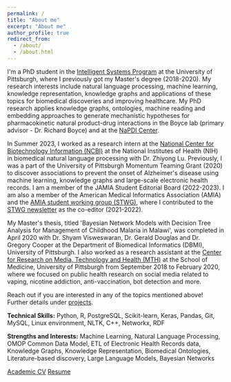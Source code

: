 ```yaml
---
permalink: /
title: "About me"
excerpt: "About me"
author_profile: true
redirect_from: 
  - /about/
  - /about.html
---
```


I'm a PhD student in the [Intelligent Systems Program](https://www.isp.pitt.edu/ "ISP") at the University of Pittsburgh, where I previously got my Master's degree (2018-2020). My research interests include natural language processing, machine learning, knowledge representation, knowledge graphs and applications of these topics for biomedical discoveries and improving healthcare. My PhD research applies knowledge graphs, ontologies, machine reading and embedding approaches to generate mechanistic hypotheses for pharmacokinetic natural product-drug interactions in the Boyce lab (primary advisor - Dr. Richard Boyce) and at the [NaPDI Center](https://napdicenter.org/). 

In Summer 2023, I worked as a research intern at the [National Center for Biotechnology Information (NCBI)](https://www.ncbi.nlm.nih.gov/research/bionlp/Research) at the National Institutes of Health (NIH) in biomedical natural language processing with Dr. Zhiyong Lu. Previously, I was a part of the University of Pittsburgh Momentum Teaming Grant (2020) to discover associations to prevent the onset of Alzheimer's disease using machine learning, knowledge graphs and large-scale electronic health records. I am a member of the JAMIA Student Editorial Board (2022-2023). I am also a member of the American Medical Informatics Association (AMIA) and the [AMIA student working group (STWG)](https://amia.org/community/working-groups/student), where I contributed to the [STWG newsletter](https://amia.org/community/working-groups/student/student-working-group-newsletter) as the co-editor (2021-2022). 

My Master's thesis, titled 'Bayesian Network Models with Decision Tree Analysis for Management of Childhood Malaria in Malawi', was completed in April 2020 with Dr. Shyam Visweswaran, Dr. Gerald Douglas and Dr. Gregory Cooper at the Department of Biomedical Informatics (DBMI), University of Pittsburgh. I also worked as a research assistant at the [Center for Research on Media, Technology and Health (MTH)](https://www.crmth.pitt.edu/) at the School of Medicine, University of Pittsburgh from September 2018 to February 2020, where we focused on public health research on social media related to vaping, nicotine addiction, anti-vaccination, bot detection and more.

Reach out if you are interested in any of the topics mentioned above! Further details under [projects](https://sanyabt.github.io/projects/).

**Technical Skills:** Python, R, PostgreSQL, Scikit-learn, Keras, Pandas, Git, MySQL, Linux environment, NLTK, C++, Networkx, RDF

**Strengths and Interests:** Machine Learning, Natural Language Processing, OMOP Common Data Model, ETL of Electronic Health Records data, Knowledge Graphs, Knowledge Representation, Biomedical Ontologies, Literature-based discovery, Large Language Models, Bayesian Networks

<a class="btn btn--light--outline btn--info" href="https://sanyabt.github.io/files/CV.pdf">Academic CV</a>
<a class="btn btn--light--outline btn--info" href="https://sanyabt.github.io/files/Resume.pdf">Resume</a>
